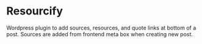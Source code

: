Resourcify
==========

Wordpress plugin to add sources, resources, and quote links at bottom of a post.  Sources are added from frontend meta box when creating new post.
